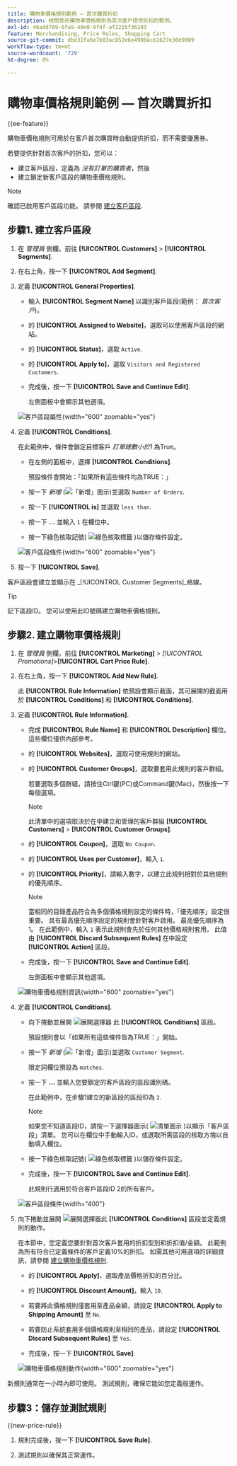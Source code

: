 ```yaml
---
title: 購物車價格規則範例 — 首次購買折扣
description: 檢閱使用購物車價格規則為首次客戶提供折扣的範例。
exl-id: 46add769-6fa9-40e0-9f4f-af2215f36283
feature: Merchandising, Price Rules, Shopping Cart
source-git-commit: dbe31fa6e7b83ac852e6e4988ac61627e30d9089
workflow-type: tm+mt
source-wordcount: '729'
ht-degree: 0%

---
```


# 購物車價格規則範例 — 首次購買折扣

{{ee-feature}}

購物車價格規則可用於在客戶首次購買時自動提供折扣，而不需要優惠券。

若要提供針對首次客戶的折扣，您可以：

- 建立客戶區段，定義為 _沒有訂單的購買者_，然後
- 建立鎖定新客戶區段的購物車價格規則。

>[!NOTE]
>
>確認已啟用客戶區段功能。 請參閱 [建立客戶區段](../customers/customer-segment-create.md).

## 步驟1. 建立客戶區段

1. 在 _管理員_ 側欄，前往 **[!UICONTROL Customers]** > **[!UICONTROL Segments]**.

1. 在右上角，按一下 **[!UICONTROL Add Segment]**.

1. 定義 **[!UICONTROL General Properties]**.

   - 輸入 **[!UICONTROL Segment Name]** 以識別客戶區段(範例： _首次客戶_)。

   - 的 **[!UICONTROL Assigned to Website]**，選取可以使用客戶區段的網站。

   - 的 **[!UICONTROL Status]**，選取 `Active`.

   - 的 **[!UICONTROL Apply to]**，選取 `Visitors and Registered Customers`.

   - 完成後，按一下 **[!UICONTROL Save and Continue Edit]**.

     左側面板中會顯示其他選項。

   ![客戶區段屬性](./assets/customer-segment-first-time.png){width="600" zoomable="yes"}

1. 定義 **[!UICONTROL Conditions]**.

   在此範例中，條件會鎖定目標客戶 _訂單總數小於1_ 為True。

   - 在左側的面板中，選擇 **[!UICONTROL Conditions]**.

     預設條件會開始：「如果所有這些條件均為TRUE：」

   - 按一下 _新增_ (![「新增」圖示](../assets/icon-add-green-circle.png))並選取 `Number of Orders`.

   - 按一下 **[!UICONTROL is]** 並選取 `less than`.

   - 按一下 **...** 並輸入 `1` 在欄位中。

   - 按一下綠色核取記號( ![綠色核取標籤](../assets/icon-checkmark-green-circle.png) )以儲存條件設定。

   ![客戶區段條件](./assets/customer-segment-first-time-condition.png){width="600" zoomable="yes"}

1. 按一下 **[!UICONTROL Save]**.

客戶區段會建立並顯示在 _[!UICONTROL Customer Segments]_格線。

>[!TIP]
>
>記下區段ID。 您可以使用此ID號碼建立購物車價格規則。

## 步驟2. 建立購物車價格規則

1. 在 _管理員_ 側欄，前往 **[!UICONTROL Marketing]** > _[!UICONTROL Promotions]_>**[!UICONTROL Cart Price Rule]**.

1. 在右上角，按一下 **[!UICONTROL Add New Rule]**.

   此 **[!UICONTROL Rule Information]** 依預設會顯示截面，其可展開的截面用於 **[!UICONTROL Conditions]** 和 **[!UICONTROL Conditions]**.

1. 定義 **[!UICONTROL Rule Information]**.

   - 完成 **[!UICONTROL Rule Name]** 和 **[!UICONTROL Description]** 欄位。 這些欄位僅供內部參考。

   - 的 **[!UICONTROL Websites]**，選取可使用規則的網站。

   - 的 **[!UICONTROL Customer Groups]**，選取要套用此規則的客戶群組。

     若要選取多個群組，請按住Ctrl鍵(PC)或Command鍵(Mac)，然後按一下每個選項。

     >[!NOTE]
     >
     >此清單中的選項取決於在中建立和管理的客戶群組 **[!UICONTROL Customers]** > **[!UICONTROL Customer Groups]**.

   - 的 **[!UICONTROL Coupon]**，選取 `No Coupon`.

   - 的 **[!UICONTROL Uses per Customer]**，輸入 `1`.

   - 的 **[!UICONTROL Priority]**，請輸入數字，以建立此規則相對於其他規則的優先順序。

     >[!NOTE]
     >
     >當相同的目錄產品符合為多個價格規則設定的條件時，「優先順序」設定很重要。 具有最高優先順序設定的規則會針對客戶啟用。 最高優先順序為1。 在此範例中，輸入 `1` 表示此規則會先於任何其他價格規則套用。 此值由 **[!UICONTROL Discard Subsequent Rules]** 在中設定 **[!UICONTROL Action]** 區段。

   - 完成後，按一下 **[!UICONTROL Save and Continue Edit]**.

     左側面板中會顯示其他選項。

   ![購物車價格規則資訊](./assets/rule-information-first-time.png){width="600" zoomable="yes"}

1. 定義 **[!UICONTROL Conditions]**.

   - 向下捲動並展開 ![展開選擇器](../assets/icon-display-expand.png) 此 **[!UICONTROL Conditions]** 區段。

     預設規則會以「如果所有這些條件皆為TRUE：」開始。

   - 按一下 _新增_ (![「新增」圖示](../assets/icon-add-green-circle.png))並選取 `Customer Segment`.

     限定詞欄位預設為 `matches`.

   - 按一下 **...** 並輸入您要鎖定的客戶區段的區段識別碼。

     在此範例中，在步驟1建立的新區段的區段ID為 `2`.

     >[!NOTE]
     >
     >如果您不知道區段ID，請按一下選擇器圖示( ![清單圖示](../assets/icon-list-chooser.png) )以顯示「客戶區段」清單。 您可以在欄位中手動輸入ID，或選取所需區段的核取方塊以自動填入欄位。

   - 按一下綠色核取記號( ![綠色核取標籤](../assets/icon-checkmark-green-circle.png) )以儲存條件設定。

   - 完成後，按一下 **[!UICONTROL Save and Continue Edit]**.

     此規則行適用於符合客戶區段ID 2的所有客戶。

   ![客戶區段條件](./assets/customer-segment-matches.png){width="400"}

1. 向下捲動並展開 ![展開選擇器](../assets/icon-display-expand.png)此 **[!UICONTROL Conditions]** 區段並定義規則的動作。

   在本節中，您定義您要針對首次客戶套用的折扣型別和折扣值/金額。 此範例為所有符合已定義條件的客戶定義10%的折扣。 如需其他可用選項的詳細資訊，請參閱 [建立購物車價格規則](price-rules-cart-create.md).

   - 的 **[!UICONTROL Apply]**，選取產品價格折扣的百分比。

   - 的 **[!UICONTROL Discount Amount]**，輸入 `10`.

   - 若要將此價格規則僅套用至產品金額，請設定 **[!UICONTROL Apply to Shipping Amount]** 至 `No`.

   - 若要防止系統套用多個價格規則至相同的產品，請設定 **[!UICONTROL Discard Subsequent Rules]** 至 `Yes`.

   - 完成後，按一下 **[!UICONTROL Save]**.

   ![購物車價格規則動作](./assets/actions-first-time.png){width="600" zoomable="yes"}

新規則通常在一小時內即可使用。 測試規則，確保它能如您定義般運作。

## 步驟3：儲存並測試規則

{{new-price-rule}}

1. 規則完成後，按一下 **[!UICONTROL Save Rule]**.

1. 測試規則以確保其正常運作。
